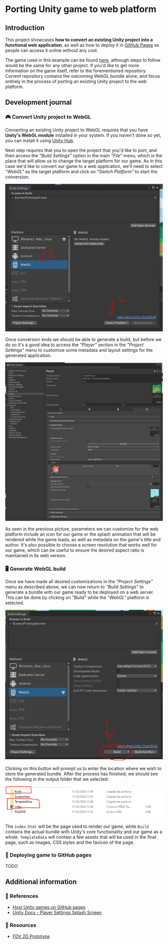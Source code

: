 # Porting Unity game to web platform

## Introduction

This project showcases **how to convert an existing Unity project into a functional web application**, as well as how to deploy it in [GitHub Pages](https://pages.github.com/) so people can access it online without any cost.

The game used in this example can be found [here](https://github.com/LonelyPrincess/mdv-ull-fdv-2d-prototype), although steps to follow would be the same for any other project. If you'd like to get more information on the game itself, refer to the forementioned repository. Current repository contains the outcoming WebGL bundle alone, and focus entirely in the process of porting an existing Unity project to the web platform.

## Development journal

### 🎮 Convert Unity project to WebGL

Converting an existing Unity project to WebGL requires that you have **Unity's WebGL module** installed in your system. If you haven't done so yet, you can install it using [Unity Hub](https://docs.unity3d.com/Manual/webgl-gettingstarted.html).

Next step requires that you to open the project that you'd like to port, and then access the _"Build Settings"_ option in the main _"File"_ menu, which is the place that will allow us to change the target platform for our game. As in this case we'd like to convert our game to a web application, we'll need to select _"WebGL"_ as the target platform and click on _"Switch Platform"_ to start the conversion.

![Switch to WebGL project in "Build Settings"](./Screenshots/build-settings-platform-switch.PNG)

Once conversion ends we should be able to generate a build, but before we do so it's a good idea to access the _"Player"_ section in the _"Project Settings"_ menu to customize some metadata and layout settings for the generated application.

![Configuring project metadata for web platform](./Screenshots/project-settings-metadata.PNG)

As seen in the previous picture, parameters we can customize for the web platform include an icon for our game or the splash animation that will be rendered while the game loads, as well as metadata on the game's title and author. It's also possible to choose a screen resolution that works well for our game, which can be useful to ensure the desired aspect ratio is maintained in its web version.

### 🖥️ Generate WebGL build

Once we have made all desired customizations in the _"Project Settings"_ menu as described above, we can now return to _"Build Settings"_ to generate a bundle with our game ready to be deployed on a web server. This can be done by clicking on _"Build"_ while the _"WebGL"_ platform is selected.

![Building WebGL bundle](./Screenshots/build-settings-build-web-bundle.PNG)

Clicking on this button will prompt us to enter the location where we wish to store the generated bundle. After the process has finished, we should see the following in the output folder that we selected:

![Generated files with web game](./Screenshots/generated-output-files.PNG)

The `index.html` will be the page used to render our game, while `Build` contains the actual bundle with Unity's core functionality and our game as a whole. `TemplateData` will contain a few assets that will be used in the final page, such as images, CSS styles and the favicon of the page.

### 🚀 Deploying game to GitHub pages

TODO

## Additional information

### 🔗 References

- [Host Unity games on GitHub pages](https://medium.com/@aboutin/host-unity-games-on-github-pages-for-free-2ed6b4d9c324)
- [Unity Docs - Player Settings Splash Screen](https://docs.unity3d.com/Manual/class-PlayerSettingsSplashScreen.html)

### 🎨 Resources

- [FDV 2D Prototype](https://github.com/LonelyPrincess/mdv-ull-fdv-2d-prototype)

